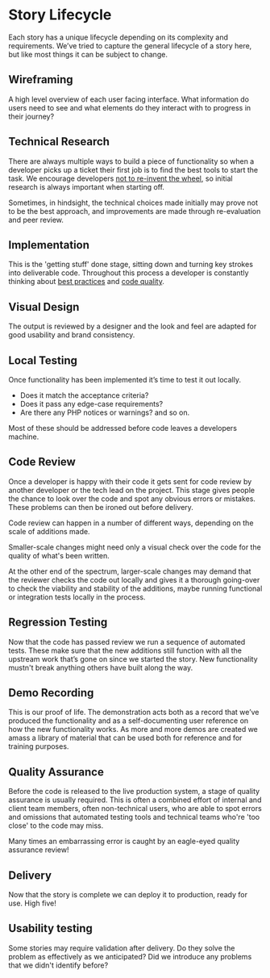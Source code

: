 # Story Lifecycle

Each story has a unique lifecycle depending on its complexity and requirements. We’ve tried to capture the general lifecycle of a story here, but like most things it can be subject to change.

## Wireframing

A high level overview of each user facing interface. What information do users need to see and what elements do they interact with to progress in their journey?

## Technical Research
There are always multiple ways to build a piece of functionality so when a developer picks up a ticket their first job is to find the best tools to start the task. We encourage developers [not to re-invent the wheel](/delivery_recipe/technical-delivery/code-quality/README.md#dont-write-code-write-new-code-only-when-everything-else-fails), so initial research is always important when starting off.

Sometimes, in hindsight, the technical choices made initially may prove not to be the best approach, and improvements are made through re-evaluation and peer review.

## Implementation

This is the 'getting stuff' done stage, sitting down and turning key strokes into deliverable code. Throughout this process a developer is constantly thinking about [best practices](/delivery_recipe/technical-delivery/README.md) and [code quality](/delivery_recipe/technical-delivery/code-quality/README.md).

## Visual Design

The output is reviewed by a designer and the look and feel are adapted for good usability and brand consistency.

## Local Testing

Once functionality has been implemented it’s time to test it out locally. 

- Does it match the acceptance criteria?
- Does it pass any edge-case requirements?
- Are there any PHP notices or warnings? and so on.

Most of these should be addressed before code leaves a developers machine.

## Code Review

Once a developer is happy with their code it gets sent for code review by another developer or the tech lead on the project. This stage gives people the chance to look over the code and spot any obvious errors or mistakes. These problems can then be ironed out before delivery.

Code review can happen in a number of different ways, depending on the scale of additions made.

Smaller-scale changes might need only a visual check over the code for the quality of what's been written.

At the other end of the spectrum, larger-scale changes may demand that the reviewer checks the code out locally and gives it a thorough going-over to check the viability and stability of the additions, maybe running functional or integration tests locally in the process.

## Regression Testing

Now that the code has passed review we run a sequence of automated tests. These make sure that the new additions still function with all the upstream work that’s gone on since we started the story. New functionality mustn't break anything others have built along the way.

## Demo Recording

This is our proof of life. The demonstration acts both as a record that we’ve produced the functionality and as a self-documenting user reference on how the new functionality works. As more and more demos are created we amass a library of material that can be used both for reference and for training purposes.

## Quality Assurance

Before the code is released to the live production system, a stage of quality assurance is usually required. This is often a combined effort of internal and client team members, often non-technical users, who are able to spot errors and omissions that automated testing tools and technical teams who're 'too close' to the code may miss.

Many times an embarrassing error is caught by an eagle-eyed quality assurance review!

## Delivery

Now that the story is complete we can deploy it to production, ready for use. High five!

## Usability testing

Some stories may require validation after delivery. Do they solve the problem as effectively as we anticipated? Did we introduce any problems that we didn't identify before?
